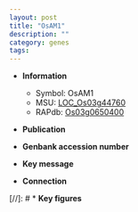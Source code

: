 ```yaml
---
layout: post
title: "OsAM1"
description: ""
category: genes
tags: 
---
```


* **Information**  
    + Symbol: OsAM1  
    + MSU: [LOC_Os03g44760](http://rice.uga.edu/cgi-bin/ORF_infopage.cgi?orf=LOC_Os03g44760)  
    + RAPdb: [Os03g0650400](http://rapdb.dna.affrc.go.jp/viewer/gbrowse_details/irgsp1?name=Os03g0650400)  

* **Publication**  

* **Genbank accession number**  

* **Key message**  

* **Connection**  

[//]: # * **Key figures**  


